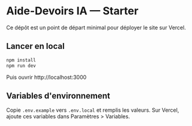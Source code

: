 # Aide-Devoirs IA — Starter
Ce dépôt est un point de départ minimal pour déployer le site sur Vercel.

## Lancer en local
```bash
npm install
npm run dev
```
Puis ouvrir http://localhost:3000

## Variables d'environnement
Copie `.env.example` vers `.env.local` et remplis les valeurs.
Sur Vercel, ajoute ces variables dans Paramètres > Variables.
